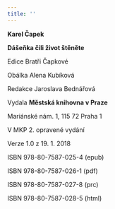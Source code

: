 ```yaml
---
title: ''
---
```


**Karel Čapek**

**Dášeňka čili život štěněte**

Edice Bratři Čapkové

Obálka Alena Kubíková

Redakce Jaroslava Bednářová

Vydala **Městská knihovna v Praze**

Mariánské nám. 1, 115 72 Praha 1

V MKP 2. opravené vydání

Verze 1.0 z 19. 1. 2018

ISBN 978-80-7587-025-4 (epub)

ISBN 978-80-7587-026-1 (pdf)

ISBN 978-80-7587-027-8 (prc)

ISBN 978-80-7587-028-5 (html)
